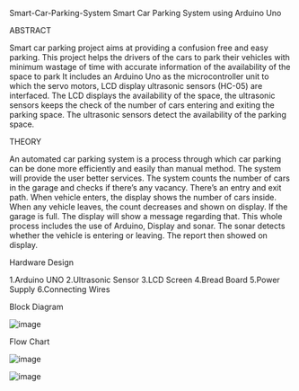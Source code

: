 Smart-Car-Parking-System
Smart Car Parking System using Arduino Uno

ABSTRACT

Smart car parking project aims at providing a confusion free and easy parking. This project helps the drivers of the cars to park their vehicles with minimum wastage of time with accurate information of the availability of the space to park It includes an Arduino Uno as the microcontroller unit to which the servo motors, LCD display ultrasonic sensors (HC-05) are interfaced. The LCD displays the availability of the space, the ultrasonic sensors keeps the check of the number of cars entering and exiting the parking space. The ultrasonic sensors detect the availability of the parking space.

THEORY

An automated car parking system is a process through which car parking can be done more efficiently and easily than manual method. The system will provide the user better services. The system counts the number of cars in the garage and checks if there’s any vacancy. There’s an entry and exit path. When vehicle enters, the display shows the number of cars inside. When any vehicle leaves, the count decreases and shown on display. If the garage is full. The display will show a message regarding that. This whole process includes the use of Arduino, Display and sonar. The sonar detects whether the vehicle is entering or leaving. The report then showed on display.

Hardware Design

1.Arduino UNO
2.Ultrasonic Sensor
3.LCD Screen
4.Bread Board
5.Power Supply
6.Connecting Wires

Block Diagram

![image](https://github.com/kirank003/smart-parking-car-system/assets/137254654/8ee9bbfd-1d43-4667-be96-22aed3e67501)

Flow Chart

![image](https://github.com/kirank003/smart-parking-car-system/assets/137254654/36206d12-b88b-46ee-816f-b56e346ea20f)




![image](https://github.com/kirank003/smart-parking-car-system/assets/137254654/c9c48dea-49d3-4690-9361-0ccad5fde311)


